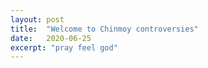 ```yaml
---
layout: post
title:  "Welcome to Chinmoy controversies"
date:   2020-06-25
excerpt: "pray feel god"
---
```

